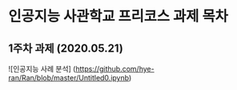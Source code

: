#  인공지능 사관학교 프리코스 과제 목차

## 1주차 과제 (2020.05.21)
![인공지능 사례 분석] (https://github.com/hye-ran/Ran/blob/master/Untitled0.ipynb)
